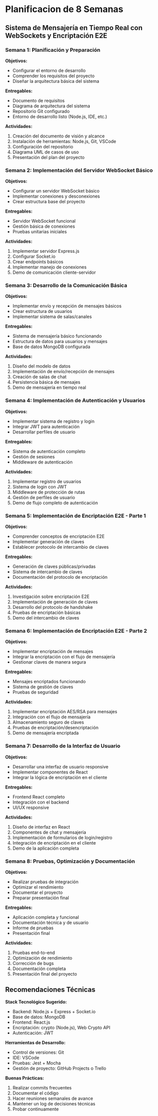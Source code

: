 # Planificacion de 8 Semanas
## Sistema de Mensajería en Tiempo Real con WebSockets y Encriptación E2E

### Semana 1: Planificación y Preparación
**Objetivos:**
- Configurar el entorno de desarrollo
- Comprender los requisitos del proyecto
- Diseñar la arquitectura básica del sistema

**Entregables:**
- Documento de requisitos
- Diagrama de arquitectura del sistema
- Repositorio Git configurado
- Entorno de desarrollo listo (Node.js, IDE, etc.)

**Actividades:**
1. Creación del documento de visión y alcance
2. Instalación de herramientas: Node.js, Git, VSCode
3. Configuración del repositorio
4. Diagrama UML de casos de uso
5. Presentación del plan del proyecto

### Semana 2: Implementación del Servidor WebSocket Básico
**Objetivos:**
- Configurar un servidor WebSocket básico
- Implementar conexiones y desconexiones
- Crear estructura base del proyecto

**Entregables:**
- Servidor WebSocket funcional
- Gestión básica de conexiones
- Pruebas unitarias iniciales

**Actividades:**
1. Implementar servidor Express.js
2. Configurar Socket.io
3. Crear endpoints básicos
4. Implementar manejo de conexiones
5. Demo de comunicación cliente-servidor

### Semana 3: Desarrollo de la Comunicación Básica
**Objetivos:**
- Implementar envío y recepción de mensajes básicos
- Crear estructura de usuarios
- Implementar sistema de salas/canales

**Entregables:**
- Sistema de mensajería básico funcionando
- Estructura de datos para usuarios y mensajes
- Base de datos MongoDB configurada

**Actividades:**
1. Diseño del modelo de datos
2. Implementación de envío/recepción de mensajes
3. Creación de salas de chat
4. Persistencia básica de mensajes
5. Demo de mensajería en tiempo real

### Semana 4: Implementación de Autenticación y Usuarios
**Objetivos:**
- Implementar sistema de registro y login
- Integrar JWT para autenticación
- Desarrollar perfiles de usuario

**Entregables:**
- Sistema de autenticación completo
- Gestión de sesiones
- Middleware de autenticación

**Actividades:**
1. Implementar registro de usuarios
2. Sistema de login con JWT
3. Middleware de protección de rutas
4. Gestión de perfiles de usuario
5. Demo de flujo completo de autenticación

### Semana 5: Implementación de Encriptación E2E - Parte 1
**Objetivos:**
- Comprender conceptos de encriptación E2E
- Implementar generación de claves
- Establecer protocolo de intercambio de claves

**Entregables:**
- Generación de claves públicas/privadas
- Sistema de intercambio de claves
- Documentación del protocolo de encriptación

**Actividades:**
1. Investigación sobre encriptación E2E
2. Implementación de generación de claves
3. Desarrollo del protocolo de handshake
4. Pruebas de encriptación básicas
5. Demo del intercambio de claves

### Semana 6: Implementación de Encriptación E2E - Parte 2
**Objetivos:**
- Implementar encriptación de mensajes
- Integrar la encriptación con el flujo de mensajería
- Gestionar claves de manera segura

**Entregables:**
- Mensajes encriptados funcionando
- Sistema de gestión de claves
- Pruebas de seguridad

**Actividades:**
1. Implementar encriptación AES/RSA para mensajes
2. Integración con el flujo de mensajería
3. Almacenamiento seguro de claves
4. Pruebas de encriptación/desencriptación
5. Demo de mensajería encriptada

### Semana 7: Desarrollo de la Interfaz de Usuario
**Objetivos:**
- Desarrollar una interfaz de usuario responsive
- Implementar componentes de React
- Integrar la lógica de encriptación en el cliente

**Entregables:**
- Frontend React completo
- Integración con el backend
- UI/UX responsive

**Actividades:**
1. Diseño de interfaz en React
2. Componentes de chat y mensajería
3. Implementación de formularios de login/registro
4. Integración de encriptación en el cliente
5. Demo de la aplicación completa

### Semana 8: Pruebas, Optimización y Documentación
**Objetivos:**
- Realizar pruebas de integración
- Optimizar el rendimiento
- Documentar el proyecto
- Preparar presentación final

**Entregables:**
- Aplicación completa y funcional
- Documentación técnica y de usuario
- Informe de pruebas
- Presentación final

**Actividades:**
1. Pruebas end-to-end
2. Optimización de rendimiento
3. Corrección de bugs
4. Documentación completa
5. Presentación final del proyecto

## Recomendaciones Técnicas

**Stack Tecnológico Sugerido:**
- Backend: Node.js + Express + Socket.io
- Base de datos: MongoDB
- Frontend: React.js
- Encriptación: crypto (Node.js), Web Crypto API
- Autenticación: JWT

**Herramientas de Desarrollo:**
- Control de versiones: Git
- IDE: VSCode
- Pruebas: Jest + Mocha
- Gestión de proyecto: GitHub Projects o Trello

**Buenas Prácticas:**
1. Realizar commits frecuentes
2. Documentar el código
3. Hacer reuniones semanales de avance
4. Mantener un log de decisiones técnicas
5. Probar continuamente
